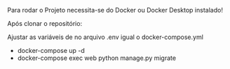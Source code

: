 Para rodar o Projeto necessita-se do Docker ou Docker Desktop instalado!

Após clonar o repositório:

Ajustar as variáveis de no arquivo .env igual o docker-compose.yml

- docker-compose up -d
- docker-compose exec web python manage.py migrate